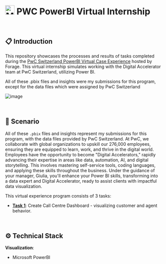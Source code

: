 # </a><img src="https://upload.wikimedia.org/wikipedia/commons/thumb/c/cf/New_Power_BI_Logo.svg/600px-New_Power_BI_Logo.svg.png?20210102182532" alt="Microsoft Power BI" width="30" height="30"> PWC PowerBI Virtual Internship

<br>

## :clipboard: Introduction 

This repository showcases the processes and results of tasks completed during the [PwC Switzerland PowerBI Virtual Case Experience](https://www.theforage.com/virtual-internships/prototype/a87GpgE6tiku7q3gu/Power%20BI?ref=W5vwWAjutTpHbEraC) hosted by Forage. This virtual internship simulates working with the Digital Accelerator team at PwC Switzerland, utilizing Power BI.

All of these .pbix files and insights were my submissions for this program, except for the data files which were assigned by PwC Switzerland

![image](https://github.com/calmk/PWC-PowerBI-Virtual-Case-Experience/assets/100661121/37a0a7af-8116-429e-9a92-34a126f4d6a4)

<br>

## :pushpin: Scenario

All of these `.pbix` files and insights represent my submissions for this program, with the data files provided by PwC Switzerland. At PwC, we collaborate with global organizations to upskill our 276,000 employees, ensuring they are equipped to learn, work, and thrive in the digital world. Employees have the opportunity to become "Digital Accelerators," rapidly advancing their expertise in areas like data, automation, AI, and digital storytelling. This involves mastering self-service tools, coding languages, and applying these skills throughout the business. Under the guidance of your manager, Giulia, you'll enhance your Power BI skills, transforming into a data expert and Digital Accelerator, ready to assist clients with impactful data visualization.


This virtual experience program consists of 3 tasks:
- [**Task 1**](https://github.com/Baher1997/PWC_Power_bi_-Virtual_-Internship/tree/main/Call%20Center%20DB): Create Call Centre Dashboard - visualizing customer and agent behavior.

<br>

## :gear: Technical Stack

**Visualization**:
- Microsoft PowerBI
